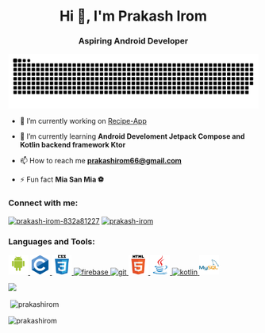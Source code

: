 <h1 align="center">Hi 👋, I'm Prakash Irom</h1>
<h3 align="center">Aspiring Android Developer</h3>

<div align="center">
    <img src="https://github.com/1999AZZAR/1999AZZAR/blob/readme/resources/img/grid-snake.svg" alt="snake">
</div>



- 🔭 I’m currently working on [Recipe-App](https://github.com/PrakashIrom/Recipe-App)

- 🌱 I’m currently learning **Android Develoment Jetpack Compose and Kotlin backend framework Ktor**

- 📫 How to reach me **prakashirom66@gmail.com**

- ⚡ Fun fact **Mia San Mia ⚽**

<h3 align="left">Connect with me:</h3>
<p align="left">
<a href="https://linkedin.com/in/prakash-irom-832a81227" target="blank"><img align="center" src="https://raw.githubusercontent.com/rahuldkjain/github-profile-readme-generator/master/src/images/icons/Social/linked-in-alt.svg" alt="prakash-irom-832a81227" height="30" width="40" /></a>
<a href="https://www.leetcode.com/prakash-irom" target="blank"><img align="center" src="https://raw.githubusercontent.com/rahuldkjain/github-profile-readme-generator/master/src/images/icons/Social/leet-code.svg" alt="prakash-irom" height="30" width="40" /></a>
</p>

<h3 align="left">Languages and Tools:</h3>
<p align="left"> <a href="https://developer.android.com" target="_blank" rel="noreferrer"> <img src="https://raw.githubusercontent.com/devicons/devicon/master/icons/android/android-original-wordmark.svg" alt="android" width="40" height="40"/> </a> <a href="https://www.cprogramming.com/" target="_blank" rel="noreferrer"> <img src="https://raw.githubusercontent.com/devicons/devicon/master/icons/c/c-original.svg" alt="c" width="40" height="40"/> </a> <a href="https://www.w3schools.com/css/" target="_blank" rel="noreferrer"> <img src="https://raw.githubusercontent.com/devicons/devicon/master/icons/css3/css3-original-wordmark.svg" alt="css3" width="40" height="40"/> </a> <a href="https://firebase.google.com/" target="_blank" rel="noreferrer"> <img src="https://www.vectorlogo.zone/logos/firebase/firebase-icon.svg" alt="firebase" width="40" height="40"/> </a> <a href="https://git-scm.com/" target="_blank" rel="noreferrer"> <img src="https://www.vectorlogo.zone/logos/git-scm/git-scm-icon.svg" alt="git" width="40" height="40"/> </a> <a href="https://www.w3.org/html/" target="_blank" rel="noreferrer"> <img src="https://raw.githubusercontent.com/devicons/devicon/master/icons/html5/html5-original-wordmark.svg" alt="html5" width="40" height="40"/> </a> <a href="https://www.java.com" target="_blank" rel="noreferrer"> <img src="https://raw.githubusercontent.com/devicons/devicon/master/icons/java/java-original.svg" alt="java" width="40" height="40"/> </a> <a href="https://kotlinlang.org" target="_blank" rel="noreferrer"> <img src="https://www.vectorlogo.zone/logos/kotlinlang/kotlinlang-icon.svg" alt="kotlin" width="40" height="40"/> </a> <a href="https://www.mysql.com/" target="_blank" rel="noreferrer"> <img src="https://raw.githubusercontent.com/devicons/devicon/master/icons/mysql/mysql-original-wordmark.svg" alt="mysql" width="40" height="40"/> </a> </p>


[![](https://visitcount.itsvg.in/api?id=PrakashIrom&label=Profile%20Views&color=3&icon=0&pretty=false)](https://visitcount.itsvg.in)

<p>&nbsp;<img align="center" src="https://github-readme-stats.vercel.app/api?username=prakashirom&show_icons=true&locale=en" alt="prakashirom" /></p>

<p><img align="center" src="https://github-readme-streak-stats.herokuapp.com/?user=prakashirom&" alt="prakashirom" /></p>

